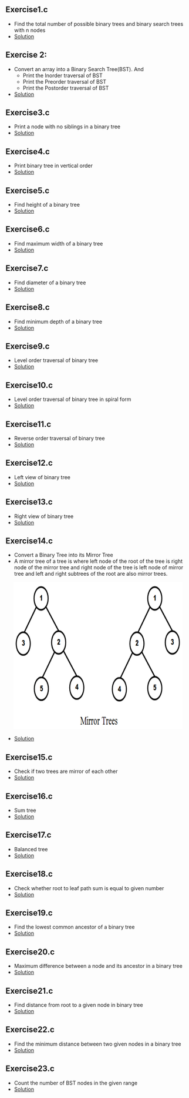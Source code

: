 ## Exercise1.c
* Find the total number of possible binary trees and binary search trees with n nodes
* [Solution](https://github.com/Subathra19/Data-Structures-and-Algorithms/blob/main/Exercises/Tree/Exercise1.c)

## Exercise 2:
* Convert an array into a Binary Search Tree(BST). And 
  * Print the Inorder traversal of BST
  * Print the Preorder traversal of BST
  * Print the Postorder traversal of BST 
* [Solution](https://github.com/Subathra19/Data-Structures-and-Algorithms/blob/main/Exercises/Tree/Exercise2.c)

## Exercise3.c
* Print a node with no siblings in a binary tree
* [Solution](https://github.com/Subathra19/Data-Structures-and-Algorithms/blob/main/Exercises/Tree/Exercise3.c)

## Exercise4.c
* Print binary tree  in vertical order
* [Solution](https://github.com/Subathra19/Data-Structures-and-Algorithms/blob/main/Exercises/Tree/Exercise4.c)

## Exercise5.c
* Find height of a binary tree
* [Solution](https://github.com/Subathra19/Data-Structures-and-Algorithms/blob/main/Exercises/Tree/Exercise5.c)

## Exercise6.c
* Find maximum width of a binary tree
* [Solution](https://github.com/Subathra19/Data-Structures-and-Algorithms/blob/main/Exercises/Tree/Exercise6.c)

## Exercise7.c
* Find diameter of a binary tree
* [Solution](https://github.com/Subathra19/Data-Structures-and-Algorithms/blob/main/Exercises/Tree/Exercise7.c)

## Exercise8.c
* Find minimum depth of a binary tree
* [Solution](https://github.com/Subathra19/Data-Structures-and-Algorithms/blob/main/Exercises/Tree/Exercise8.c)

## Exercise9.c
* Level order traversal of binary tree
* [Solution](https://github.com/Subathra19/Data-Structures-and-Algorithms/blob/main/Exercises/Tree/Exercise9.c)

## Exercise10.c
* Level order traversal of binary tree in spiral form
* [Solution](https://github.com/Subathra19/Data-Structures-and-Algorithms/blob/main/Exercises/Tree/Exercise10.c)

## Exercise11.c
* Reverse order traversal of binary tree
* [Solution](https://github.com/Subathra19/Data-Structures-and-Algorithms/blob/main/Exercises/Tree/Exercise11.c)

## Exercise12.c
* Left view of binary tree
* [Solution](https://github.com/Subathra19/Data-Structures-and-Algorithms/blob/main/Exercises/Tree/Exercise12.c)

## Exercise13.c
* Right view of binary tree
* [Solution](https://github.com/Subathra19/Data-Structures-and-Algorithms/blob/main/Exercises/Tree/Exercise13.c)

## Exercise14.c
* Convert a Binary Tree into its Mirror Tree
* A mirror tree of a tree is where left node of the root of the tree is right node of the mirror tree and right node of the tree is left node of mirror tree and left and right subtrees of the root are also mirror trees.
<p align="center">
  <img width="460" height="400" src="https://github.com/Subathra19/Data-Structures-and-Algorithms/blob/main/images/mirror_tree.PNG">
</p>

* [Solution](https://github.com/Subathra19/Data-Structures-and-Algorithms/blob/main/Exercises/Tree/Exercise14.c)

## Exercise15.c
* Check if two trees are mirror of each other
* [Solution](https://github.com/Subathra19/Data-Structures-and-Algorithms/blob/main/Exercises/Tree/Exercise15.c)

## Exercise16.c
* Sum tree
* [Solution](https://github.com/Subathra19/Data-Structures-and-Algorithms/blob/main/Exercises/Tree/Exercise16.c)

## Exercise17.c
* Balanced tree
* [Solution](https://github.com/Subathra19/Data-Structures-and-Algorithms/blob/main/Exercises/Tree/Exercise17.c)

## Exercise18.c
* Check whether root to leaf path sum is equal to given number
* [Solution](https://github.com/Subathra19/Data-Structures-and-Algorithms/blob/main/Exercises/Tree/Exercise18.c)

## Exercise19.c
* Find the lowest common ancestor of a binary tree
* [Solution](https://github.com/Subathra19/Data-Structures-and-Algorithms/blob/main/Exercises/Tree/Exercise19.c)

## Exercise20.c
* Maximum difference between a node and its ancestor in a binary tree
* [Solution](https://github.com/Subathra19/Data-Structures-and-Algorithms/blob/main/Exercises/Tree/Exercise20.c)

## Exercise21.c
* Find distance from root to a given node in binary tree
* [Solution](https://github.com/Subathra19/Data-Structures-and-Algorithms/blob/main/Exercises/Tree/Exercise21.c)

## Exercise22.c
* Find the minimum distance between two given nodes in a binary tree
* [Solution](https://github.com/Subathra19/Data-Structures-and-Algorithms/blob/main/Exercises/Tree/Exercise22.c)

## Exercise23.c
* Count the number of BST nodes in the given range
* [Solution](https://github.com/Subathra19/Data-Structures-and-Algorithms/blob/main/Exercises/Tree/Exercise23.c)
